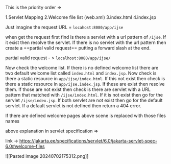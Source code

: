 This is the priority order => 

1.Servlet Mapping
2.Welcome file list (web.xml)
3.index.html
4.index.jsp


Just imagine the request URL = `locahost:8080/app/ijse`

when get the request first find is there a servlet with a url pattern of `/ijse`. If it exist then resolve the servlet. If there is no servlet with the url pattern then create a ==partial valid request== putting a forward slash at the end.

partial valid request - > `localhost:8080/app/ijse/`

Now check the welcome list. If there is no defined welcome list there are two default welcome list called `index.html` and `index.jsp`. Now check is there a static resource in `app/ijse/index.html`. If this not exist then check is there a static resource in `app/ijse.index.jsp`. If these are exist then resolve them. If those are not exist then check is there are servlet with a URL pattern that matched with `/ijse/index.html`. If it is not exist then go for the servlet `/ijse/index.jsp`. If both servlet are not exist then go for the default servlet. If a default servlet is not defined then return a 404 error.

If there are defined welcome pages above scene is replaced with those files names

above explanation in servlet specification => 

link -> https://jakarta.ee/specifications/servlet/6.0/jakarta-servlet-spec-6.0#welcome-files

![[Pasted image 20240702175312.png]]

